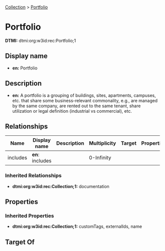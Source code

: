 [Collection](Collection.md) > [Portfolio](.)
# Portfolio
**DTMI:** dtmi:org:w3id:rec:Portfolio;1
## Display name
- **en:** Portfolio
## Description
- **en:** A portfolio is a grouping of buildings, sites, apartments, campuses, etc. that share some business-relevant commonality, e.g., are managed by the same company, are rented out to the same tenant, share utilization or legal definition (industrial vs commercial), etc.
## Relationships
|Name|Display name|Description|Multiplicity|Target|Properties|Writable|
|-|-|-|-|-|-|-|
|includes|**en**: includes||0-Infinity|||True|
### Inherited Relationships
* **dtmi:org:w3id:rec:Collection;1:** documentation
## Properties
### Inherited Properties
* **dtmi:org:w3id:rec:Collection;1:** customTags, externalIds, name
## Target Of
